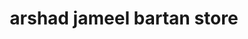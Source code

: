 ---
title: "arshad jameel bartan store"
url: /rwlpnddy/arshad-jameel-bartan-store/
shop: kitchen
---